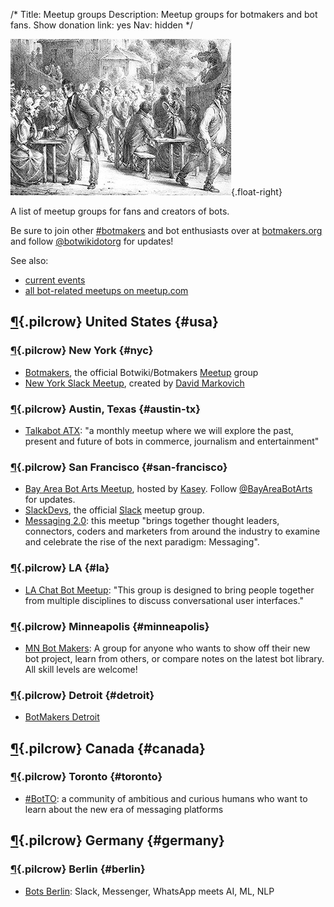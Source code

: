 /*
Title: Meetup groups
Description: Meetup groups for botmakers and bot fans.
Show donation link: yes
Nav: hidden
*/

![A botmaker gathering](/content/images/illustrations/people-evening.jpg){.float-right}

A list of meetup groups for fans and creators of bots.

Be sure to join other [#botmakers](https://twitter.com/search?q=%23botmakers) and bot enthusiasts over at [botmakers.org](https://botmakers.org/) and follow [@botwikidotorg](https://twitter.com/botwikidotorg) for updates!

See also:

- [current events](/events/)
- [all bot-related meetups on meetup.com](http://www.meetup.com/topics/bots/)

## [¶](#usa){.pilcrow} United States {#usa}

### [¶](#nyc){.pilcrow} New York {#nyc}

- [Botmakers](http://www.meetup.com/botmakers/), the official Botwiki/Botmakers [Meetup](http://www.meetup.com/) group
- [New York Slack Meetup](http://www.meetup.com/New-York-Slack-Meetup/), created by [David Markovich](https://twitter.com/DavidMarkovich_)

### [¶](#austin-tx){.pilcrow} Austin, Texas {#austin-tx}

- [Talkabot ATX](https://www.meetup.com/Talkabot-ATX/): "a monthly meetup where we will explore the past, present and future of bots in commerce, journalism and entertainment"

### [¶](#san-francisco){.pilcrow} San Francisco {#san-francisco}

- [Bay Area Bot Arts Meetup](http://www.meetup.com/Bay-Area-Bot-Arts/), hosted by [Kasey](https://twitter.com/bitpixi). Follow [@BayAreaBotArts](https://twitter.com/BayAreaBotArts) for updates.
- [SlackDevs](http://www.meetup.com/SlackDevs/), the official [Slack](http://slackhq.com/) meetup group.
- [Messaging 2.0](http://www.meetup.com/messaging2/): this meetup "brings together thought leaders, connectors, coders and marketers from around the industry to examine and celebrate the rise of the next paradigm: Messaging".

### [¶](#la){.pilcrow} LA {#la}

- [LA Chat Bot Meetup](http://www.meetup.com/LA-Chat-Bot-Meetup/): "This group is designed to bring people together from multiple disciplines to discuss conversational user interfaces."

### [¶](#minneapolis){.pilcrow} Minneapolis {#minneapolis}

- [MN Bot Makers](http://www.meetup.com/MN-Bot-Makers/): A group for anyone who wants to show off their new bot project, learn from others, or compare notes on the latest bot library. All skill levels are welcome!

### [¶](#detroit){.pilcrow} Detroit {#detroit}

- [BotMakers Detroit](http://www.meetup.com/BotMakers-Detroit/)


## [¶](#canada){.pilcrow} Canada {#canada}

### [¶](#toronto){.pilcrow} Toronto {#toronto}

- [#BotTO](http://www.meetup.com/bot-to/): a community of ambitious and curious humans who want to learn about the new era of messaging platforms


## [¶](#germany){.pilcrow} Germany {#germany}

### [¶](#berlin){.pilcrow} Berlin {#berlin}

- [Bots Berlin](http://www.meetup.com/Bots-Berlin-Slack-Messenger-WhatsApp-meets-AI-ML-NLP/): Slack, Messenger, WhatsApp meets AI, ML, NLP

